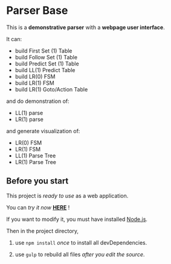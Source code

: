 Parser Base
===========

This is a **demonstrative parser** with a **webpage user interface**.

It can:

* build First Set (1) Table
* build Follow Set (1) Table
* build Predict Set (1) Table
* build LL(1) Predict Table
* build LR(0) FSM
* build LR(1) FSM
* build LR(1) Goto/Action Table

and do demonstration of:

* LL(1) parse
* LR(1) parse

and generate visualization of:

* LR(0) FSM
* LR(1) FSM
* LL(1) Parse Tree
* LR(1) Parse Tree

Before you start
----------------

This project is *ready to use* as a web application.

You can *try it now* [**HERE**](https://ztrk1600.github.io/ParserBase/) !

If you want to modify it, you must have installed [Node.js](https://nodejs.org/).

Then in the project directory,

1. use ` npm install ` *once* to install all devDependencies.

2. use ` gulp ` to rebuild all files *after you edit the source*.
